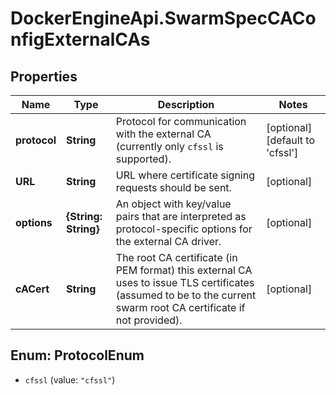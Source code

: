 # DockerEngineApi.SwarmSpecCAConfigExternalCAs

## Properties
Name | Type | Description | Notes
------------ | ------------- | ------------- | -------------
**protocol** | **String** | Protocol for communication with the external CA (currently only `cfssl` is supported).  | [optional] [default to 'cfssl']
**URL** | **String** | URL where certificate signing requests should be sent.  | [optional] 
**options** | **{String: String}** | An object with key/value pairs that are interpreted as protocol-specific options for the external CA driver.  | [optional] 
**cACert** | **String** | The root CA certificate (in PEM format) this external CA uses to issue TLS certificates (assumed to be to the current swarm root CA certificate if not provided).  | [optional] 


<a name="ProtocolEnum"></a>
## Enum: ProtocolEnum


* `cfssl` (value: `"cfssl"`)




